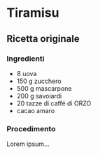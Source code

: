 # Tiramisu

## Ricetta originale

### Ingredienti

 - 8 uova
 - 150 g zucchero
 - 500 g mascarpone
 - 200 g savoiardi
 - 20 tazze di caffé di ORZO
 - cacao amaro

### Procedimento

Lorem ipsum...
